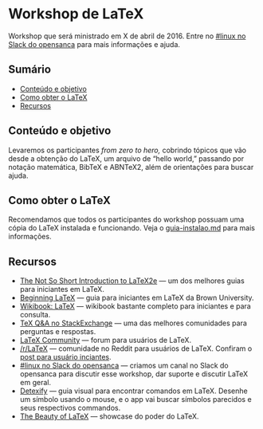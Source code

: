 # Workshop de LaTeX

Workshop que será ministrado em X de abril de 2016. Entre no [#linux no Slack
do opensanca](https://opensanca.slack.com/messages/latex/) para mais
informações e ajuda.

## Sumário

- [Conteúdo e objetivo](#conteúdo-e-objetivo)
- [Como obter o LaTeX](#como-obter-o-latex)
- [Recursos](#recursos)

## Conteúdo e objetivo

Levaremos os participantes _from zero to hero,_ cobrindo tópicos que vão desde
a obtenção do LaTeX, um arquivo de “hello world,” passando por notação
matemática, BibTeX e ABNTeX2, além de orientações para buscar ajuda.

## Como obter o LaTeX

Recomendamos que todos os participantes do workshop possuam uma cópia do LaTeX
instalada e funcionando. Veja o [guia-instalao.md](guia-instalacao.md) para
mais informações.

## Recursos

- [The Not So Short Introduction to
  LaTeX2e](https://tobi.oetiker.ch/lshort/lshort.pdf) — um dos melhores guias
  para iniciantes em LaTeX.
- [Beginning
  LaTeX](https://www.brown.edu/academics/science-center/sites/brown.edu.academics.science-center/files/uploads/beginningLaTeX.pdf)
  — guia para iniciantes em LaTeX da Brown University.
- [Wikibook: LaTeX](https://en.wikibooks.org/wiki/LaTeX) — wikibook bastante
  completo para iniciantes e para consulta.
- [TeX Q&A no StackExchange](https://tex.stackexchange.com/) — uma das melhores
  comunidades para perguntas e respostas.
- [LaTeX Community](http://www.latex-community.org/forum/) — forum para
  usuários de LaTeX.
- [/r/LaTeX](https://www.reddit.com/r/latex) — comunidade no Reddit para
  usuários de LaTeX. Confiram o [post para usuário
  inciantes](https://www.reddit.com/r/LaTeX/comments/j2326/getting_started_with_LaTeX).
- [#linux no Slack do opensanca](https://opensanca.slack.com/messages/latex/) —
  criamos um canal no Slack do opensanca para discutir esse workshop, dar
  suporte e discutir LaTeX em geral.
- [Detexify](http://detexify.kirelabs.org/classify.html) — guia visual para
  encontrar comandos em LaTeX. Desenhe um símbolo usando o mouse, e o app vai
  buscar símbolos parecidos e seus respectivos commandos.
- [The Beauty of LaTeX](http://nitens.org/taraborelli/latex) — showcase do poder do LaTeX.
